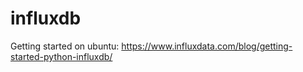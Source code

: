 # influxdb

Getting started on ubuntu:
https://www.influxdata.com/blog/getting-started-python-influxdb/
